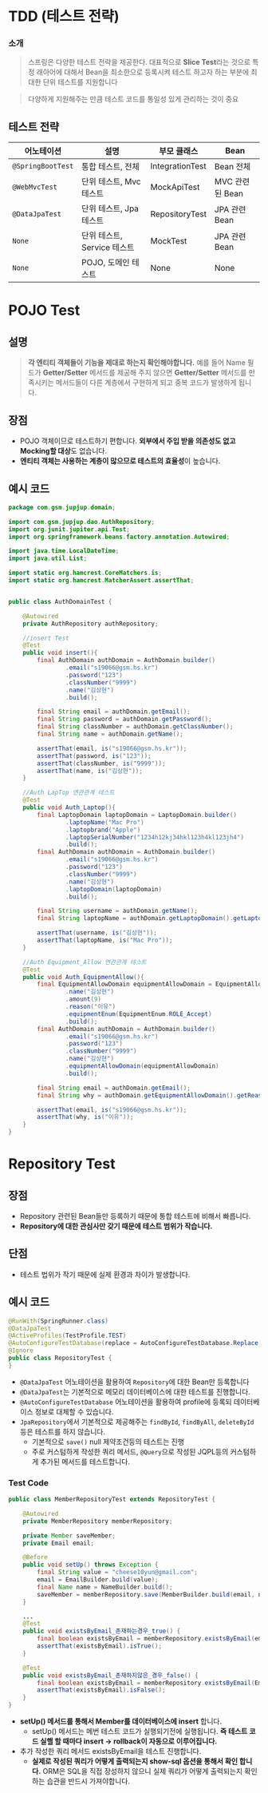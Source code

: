 # TDD (테스트 전략)

### 소개
> 스프링은 다양한 테스트 전략을 제공한다. 대표적으로 **Slice Test**라는 것으로 특정 래아어에 대해서 Bean을 최소한으로 등록시켜 테스트 하고자 하는 부분에 최대한 단위 테스트를 지원합니다

> 다양하게 지원해주는 만큼 테스트 코드를 통일성 있게 관리하는 것이 중요

## 테스트 전략
|어노테이션|설명|부모 클래스|Bean|
|-------|----|----------|----|
|`@SpringBootTest`|통합 테스트, 전체|IntegrationTest|Bean 전체|
|`@WebMvcTest`|단위 테스트, Mvc 테스트|MockApiTest|MVC 관련된 Bean|
|`@DataJpaTest`|단위 테스트, Jpa 테스트|RepositoryTest|JPA 관련 Bean|
|`None`|단위 테스트, Service 테스트|MockTest|JPA 관련 Bean|
|`None`|POJO, 도메인 테스트|None|None|

# POJO Test
## 설명
> **각 엔티티 객체들이 기능을 제대로 하는지 확인해야합니다.** 예를 들어 Name 필드가 **Getter/Setter** 메서드를 제공해 주지 않으면 **Getter/Setter** 메서드를 만족시키는 메서드들이 다른 계층에서 구현하게 되고 중복 코드가 발생하게 됩니다.

## 장점
- POJO 객체이므로 테스트하기 편합니다. **외부에서 주입 받을 의존성도 없고 Mocking할 대상**도 없습니다.
- **엔티티 객체는 사용하는 계층이 많으므로 테스트의 효율성**이 높습니다.

## 예시 코드
```java
package com.gsm.jupjup.domain;

import com.gsm.jupjup.dao.AuthRepository;
import org.junit.jupiter.api.Test;
import org.springframework.beans.factory.annotation.Autowired;

import java.time.LocalDateTime;
import java.util.List;

import static org.hamcrest.CoreMatchers.is;
import static org.hamcrest.MatcherAssert.assertThat;


public class AuthDomainTest {

    @Autowired
    private AuthRepository authRepository;

    //insert Test
    @Test
    public void insert(){
        final AuthDomain authDomain = AuthDomain.builder()
                .email("s19066@gsm.hs.kr")
                .password("123")
                .classNumber("9999")
                .name("김상현")
                .build();

        final String email = authDomain.getEmail();
        final String password = authDomain.getPassword();
        final String classNumber = authDomain.getClassNumber();
        final String name = authDomain.getName();

        assertThat(email, is("s19066@gsm.hs.kr"));
        assertThat(password, is("123"));
        assertThat(classNumber, is("9999"));
        assertThat(name, is("김상현"));
    }

    //Auth LapTop 연관관계 테스트
    @Test
    public void Auth_Laptop(){
        final LaptopDomain laptopDomain = LaptopDomain.builder()
                .laptopName("Mac Pro")
                .laptopbrand("Apple")
                .laptopSerialNumber("1234h12kj34hkl123h4kl123jh4")
                .build();
        final AuthDomain authDomain = AuthDomain.builder()
                .email("s19066@gsm.hs.kr")
                .password("123")
                .classNumber("9999")
                .name("김상현")
                .laptopDomain(laptopDomain)
                .build();

        final String username = authDomain.getName();
        final String laptopName = authDomain.getLaptopDomain().getLaptopName();

        assertThat(username, is("김상현"));
        assertThat(laptopName, is("Mac Pro"));
    }

    //Auth Equipment_Allow 연관관계 테스트
    @Test
    public void Auth_EquipmentAllow(){
        final EquipmentAllowDomain equipmentAllowDomain = EquipmentAllowDomain.builder()
                .name("김상현")
                .amount(9)
                .reason("이유")
                .equipmentEnum(EquipmentEnum.ROLE_Accept)
                .build();
        final AuthDomain authDomain = AuthDomain.builder()
                .email("s19066@gsm.hs.kr")
                .password("123")
                .classNumber("9999")
                .name("김상현")
                .equipmentAllowDomain(equipmentAllowDomain)
                .build();

        final String email = authDomain.getEmail();
        final String why = authDomain.getEquipmentAllowDomain().getReason();

        assertThat(email, is("s19066@gsm.hs.kr"));
        assertThat(why, is("이유"));
    }
}
```

# Repository Test
## 장점
- Repository 관련된 Bean들만 등록하기 때문에 통합 테스트에 비해서 빠릅니다.
- **Repository에 대한 관심사만 갖기 때문에 테스트 범위가 작습니다.**

## 단점
- 테스트 법위가 작기 때문에 실제 환경과 차이가 발생합니다.

## 예시 코드
```java
@RunWith(SpringRunner.class)
@DataJpaTest
@ActiveProfiles(TestProfile.TEST)
@AutoConfigureTestDatabase(replace = AutoConfigureTestDatabase.Replace.NONE)
@Ignore
public class RepositoryTest {
}
```
- `@DataJpaTest` 어노테이션을 활용하여 `Repository`에 대한 Bean만 등록합니다
- `@DataJpaTest`는 기본적으로 메모리 데이터베이스에 대한 테스트를 진행합니다.
- `@AutoConfigureTestDatabase` 어노테이션을 활용하여 profile에 등록되 데이터베이스 정보로 대체할 수 있습니다.
- `JpaRepository`에서 기본적으로 제공해주는 `findById`, `findByAll`, `deleteById`등은 테스트를 하지 않습니다.
  - 기본적으로 `save()` null 제약조건등의 테스트는 진행
  - 주로 커스텀하게 작성한 쿼리 메서드, `@Query`으로 작성된 JQPL등의 커스텀하게 추가된 메서드를 테스트합니다.


### Test Code
```java
public class MemberRepositoryTest extends RepositoryTest {

    @Autowired
    private MemberRepository memberRepository;

    private Member saveMember;
    private Email email;

    @Before
    public void setUp() throws Exception {
        final String value = "cheese10yun@gmail.com";
        email = EmailBuilder.build(value);
        final Name name = NameBuilder.build();
        saveMember = memberRepository.save(MemberBuilder.build(email, name));
    }

    ...
    @Test
    public void existsByEmail_존재하는경우_true() {
        final boolean existsByEmail = memberRepository.existsByEmail(email);
        assertThat(existsByEmail).isTrue();
    }

    @Test
    public void existsByEmail_존재하지않은_경우_false() {
        final boolean existsByEmail = memberRepository.existsByEmail(Email.of("ehdgoanfrhkqortntksdls@asd.com"));
        assertThat(existsByEmail).isFalse();
    }
}
```
- **setUp() 메서드를 통해서 Member를 데이터베이스에 insert** 합니다.
  - setUp() 메서드는 메번 테스트 코드가 실행되기전에 실행됩니다. **즉 테스트 코드 실핼 할 때마다 insert -> rollback이 자동으로 이루어집니다.**
- 추가 작성한 쿼리 메서드 existsByEmail을 테스트 진행합니다.
  - **실제로 작성된 쿼리가 어떻게 출력되는지 show-sql 옵션을 통해서 확인 합니다.** ORM은 SQL을 직접 장성하지 않으니 실제 쿼리가 어떻게 출력되는지 확인하는 습관을 반드시 가져야합니다.


